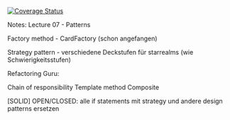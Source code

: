 [![Coverage Status](https://coveralls.io/repos/github/kikkel/se/badge.svg?branch=main)](https://coveralls.io/github/kikkel/se?branch=main)


Notes:
Lecture 07 - Patterns

Factory method - CardFactory (schon angefangen)

Strategy pattern - verschiedene Deckstufen für starrealms (wie Schwierigkeitsstufen)

Refactoring Guru:

Chain of responsibility
Template method
Composite


[SOLID] OPEN/CLOSED: alle if statements mit strategy und andere design patterns ersetzen
